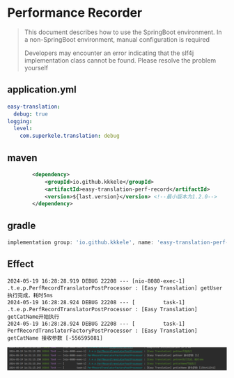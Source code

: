 # Performance Recorder

> This document describes how to use the SpringBoot environment. In a non-SpringBoot environment, manual configuration is required
>
> Developers may encounter an error indicating that the slf4j implementation class cannot be found. Please resolve the problem yourself

## application.yml

```yml
easy-translation:
  debug: true
logging:
  level:
    com.superkele.translation: debug

```

## maven

```xml
        <dependency>
            <groupId>io.github.kkkele</groupId>
            <artifactId>easy-translation-perf-record</artifactId>
            <version>${last.version}</version> <!--最小版本为1.2.0-->
        </dependency>
```

## gradle

```gradle
implementation group: 'io.github.kkkele', name: 'easy-translation-perf-record', version: ${last.version}  <!--最小版本为1.2.0-->
```



## Effect

```console
2024-05-19 16:28:28.919 DEBUG 22208 --- [nio-8080-exec-1] .t.e.p.PerfRecordTranslatorPostProcessor : [Easy Translation] getUser执行完成，耗时5ms
2024-05-19 16:28:28.924 DEBUG 22208 --- [         task-1] .t.e.p.PerfRecordTranslatorPostProcessor : [Easy Translation] getCatName开始执行
2024-05-19 16:28:28.924 DEBUG 22208 --- [         task-1] PerfRecordTranslatorFactoryPostProcessor : [Easy Translation] getCatName 接收参数 [-556595081]
```

![image-20240519163134277](./assets/image-20240519163134277.png)